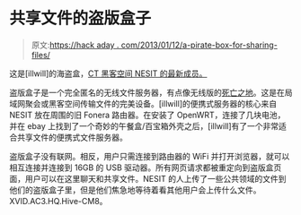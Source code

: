 # 共享文件的盗版盒子

> 原文:[https://hack aday . com/2013/01/12/a-pirate-box-for-sharing-files/](https://hackaday.com/2013/01/12/a-pirate-box-for-sharing-files/)

这是[illwill]的海盗盒，[CT 黑客空间 NESIT 的最新成员。](http://nesit.org/piratebox/?fb_source=pubv1)

盗版盒子是一个完全匿名的无线文件服务器，有点像无线版的[死亡之地](http://deaddrops.com/)。这是在局域网聚会或黑客空间传输文件的完美设备。[illwill]的便携式服务器的核心来自 NESIT 放在周围的旧 Fonera 路由器。在安装了 OpenWRT，连接了几块电池，并在 ebay 上找到了一个奇妙的午餐盒/百宝箱外壳之后，[illwill]有了一个非常适合共享文件的便携式文件服务器。

盗版盒子没有联网。相反，用户只需连接到路由器的 WiFi 并打开浏览器，就可以相互连接并连接到 16GB 的 USB 驱动器。所有网页请求都被重定向到盗版盒页面，用户可以在这里聊天和共享文件。NESIT 的人上传了一些公共领域的文件到他们的盗版盒子里，但是他们焦急地等待着看其他用户会上传什么文件。XVID.AC3.HQ.Hive-CM8。